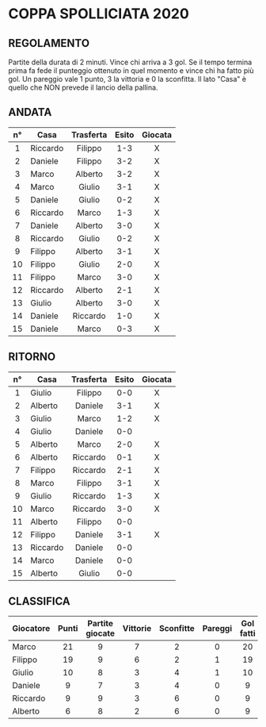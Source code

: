 # COPPA SPOLLICIATA 2020

## REGOLAMENTO

Partite della durata di 2 minuti. Vince chi arriva a 3 gol. Se il tempo termina prima fa fede il punteggio ottenuto in quel momento e vince chi ha fatto più gol. Un pareggio vale 1 punto, 3 la vittoria e 0 la sconfitta. Il lato "Casa" è quello che NON prevede il lancio della pallina.


## ANDATA
| n° | Casa | Trasferta | Esito | Giocata
|:-:|----------|:-------------:|:------:|:------:
| 1 | Riccardo | Filippo | 1-3 | X
| 2 | Daniele | Filippo | 3-2 | X
| 3 | Marco | Alberto | 3-2 | X
| 4 | Marco | Giulio | 3-1 | X
| 5 | Daniele | Giulio | 0-2 | X
| 6 | Riccardo | Marco | 1-3 | X
| 7 | Daniele | Alberto | 3-0 | X
| 8 | Riccardo | Giulio | 0-2 | X
| 9 | Filippo | Alberto | 3-1 | X
| 10 | Filippo | Giulio | 2-0 | X
| 11 | Filippo | Marco | 3-0 | X
| 12 | Riccardo | Alberto | 2-1 | X
| 13 | Giulio | Alberto | 3-0 | X
| 14 | Daniele | Riccardo | 1-0 | X
| 15 | Daniele | Marco | 0-3 | X

## RITORNO
| n° | Casa | Trasferta | Esito | Giocata
|:-:|----------|:-------------:|:------:|:------:
| 1 | Giulio | Filippo | 0-0 | X
| 2 | Alberto | Daniele | 3-1 | X
| 3 | Giulio | Marco | 1-2 | X
| 4 | Giulio | Daniele | 0-0 |
| 5 | Alberto | Marco | 2-0 | X
| 6 | Alberto | Riccardo | 0-1 | X
| 7 | Filippo | Riccardo | 2-1 | X
| 8 | Marco | Filippo | 3-1 | X
| 9 | Giulio | Riccardo | 1-3 | X
| 10 | Marco | Riccardo | 3-0 | X
| 11 | Alberto | Filippo | 0-0 |
| 12 | Filippo | Daniele | 3-1 | X
| 13 | Riccardo | Daniele | 0-0 |
| 14 | Marco | Daniele | 0-0 |
| 15 | Alberto | Giulio | 0-0 |

## CLASSIFICA
| Giocatore | Punti | Partite giocate | Vittorie | Sconfitte | Pareggi | Gol fatti | Gol subiti | Differenza reti
|--------|:-----:|:--------:|:--------:|:--------:|:--------:|:--------:|:--------:|:--------:|
|Marco | 21 | 9 | 7 | 2 | 0 | 20 | 11 | 9
|Filippo | 19 | 9 | 6 | 2 | 1 | 19 | 10 | 9
|Giulio | 10 | 8 | 3 | 4 | 1 | 10 | 10 | 0
|Daniele | 9 | 7 | 3 | 4 | 0 | 9 | 13 | -4
|Riccardo | 9 | 9 | 3 | 6 | 0 | 9 | 16 | -7
|Alberto | 6 | 8 | 2 | 6 | 0 | 9 | 16 | -7
